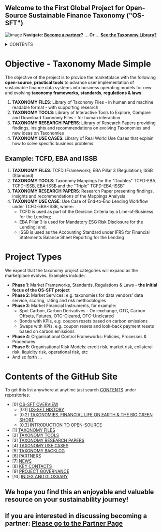 ## Welcome to the First Global Project for Open-Source Sustainable Finance Taxonomy ("OS-SFT")

![image](https://user-images.githubusercontent.com/112073913/188821900-0c411acf-fbdd-4163-adc9-3ba4e2be78df.png)
**Navigate: [Become a partner?](https://github.com/FD-SustainableFinance/l6l-PARTNERS)**
**... Or ... [See the Taxonomy Library?](https://github.com/orgs/FD-SustainableFinance/projects/2)**

<details><summary>CONTENTS</summary>
<p>

[0] [OS-SFT OVERVIEW](https://github.com/FD-SustainableFinance/0-OS-SFT-OVERVIEW/blob/main/README.md)

- [0.1] [OS-SFT HISTORY](https://github.com/FD-SustainableFinance/0.1-OS-SFT-OVERVIEW-this-page-/blob/main/README.md)

- [0.2] [TAXONOMIES, FINANCIAL LIFE ON EARTH & THE BIG GREEN SHORT](https://github.com/FD-SustainableFinance/0.2-TAXONOMIES-FINANCIAL-LIFE-ON-EARTH/blob/main/README.md)

- [0.3] [INTRODUCTION TO OPEN-SOURCE](https://github.com/FD-SustainableFinance/0.3-INTRODUCTION-TO-OPEN-SOURCE/blob/main/README.md)

[1] [TAXONOMY FILES](https://github.com/FD-SustainableFinance/01-TAXONOMY-FILES)

[2] [TAXONOMY TOOLS](https://github.com/FD-SustainableFinance/02-TAXONOMY-TOOLS)

[3] [TAXONOMY RESEARCH PAPERS](https://github.com/FD-SustainableFinance/03-TAXONOMY-RESEARCH-PAPERS)

[4] [TAXONOMY USE CASES](https://github.com/FD-SustainableFinance/04-TAXONOMY-USE-CASES)

[5] [TAXONOMY BACKLOG](https://github.com/FD-SustainableFinance/05-TAXONOMY-BACKLOG)

[6] [PARTNERS](https://github.com/FD-SustainableFinance/06-PARTNERS)

[7] [NEWS](https://github.com/FD-SustainableFinance/07-NEWS)

[8] [KEY CONTACTS](https://github.com/FD-SustainableFinance/08-KEY-CONTACTS)

[9] [PROJECT GOVERNANCE](https://github.com/FD-SustainableFinance/09-PROJECT-GOVERNANCE)

[10] [INDEX AND GLOSSARY](https://github.com/FD-SustainableFinance/10-INDEX-AND-GLOSSARY/blob/main/README.md)
</p>
</details>


# Objective - Taxonomy Made Simple
The objective of the project is to provide the marketplace with the following **open-source**, **practical tools** to advance user implementation of sustainable finance data systems into business operating models for new and evolving **taxonomy frameworks, standards, regulations & laws**:

1. **TAXONOMY FILES**: Library of Taxonomy Files - in human and machine readable format - with supporting research
2. **TAXONOMY TOOLS**: Library of Interactive Tools to Explore, Compare and Download Taxonomy Files - for human interaction
3. **TAXONOMY RESEARCH PAPERS**: Library of Research Papers providing findings, insights and recommendations on evolving Taxonomies and new ideas on Taxonomies
4. **TAXONOMY USE CASES**: Library of Real World Use Cases that explain how to solve specific business problems

## Example: TCFD, EBA and ISSB
1. **TAXONOMY FILES**: TCFD (Framework); EBA Pillar 3 (Regulation); ISSB (Standard)
2. **TAXONOMY TOOLS**: Taxonomy Mappings for the "Doubles" TCFD-EBA, TCFD-ISSB, EBA-ISSB and the "Triple" TCFD-EBA-ISSB"
3. **TAXONOMY RESEARCH PAPERS**: Research Paper presenting findings, insights and recommendations of the Mappings Analysis
4. **TAXONOMY USE CASE**: Use Case of End-to-End Lending Workflow under TCFD-EBA-ISSB, where:
    - TCFD is used as part of the Decision Criteria by a Line-of-Business for the Lending;
    - EBA Pillar 3 is used for Mandatory ESG Risk Disclosure for the Lending; and,
    - ISSB is used as the Accounting Standard under IFRS for Financial Statements Balance Sheet Reporting for the Lending

# Project Types
We expect that the taxonomy project categories will expand as the marketplace evolves. Examples include:
- **Phase 1**: Market Frameworks, Standards, Regulations & Laws - **the initial focus of the OS-SFT project**
- **Phase 2**: Market Services: e.g. taxonomies for data vendors' data service, scoring, rating and risk methodologies
- **Phase 3**: Market Financial Instruments, for example:
  - Spot Carbon, Carbon Derivatives - On-exchange, OTC, Carbon Offsets, Futures, OTC-Cleared, OTC-Uncleared
  - Bonds with KPIs, e.g. coupon resets based on carbon emissions
  - Swaps with KPIs, e.g. coupon resets and look-back payment resets based on carbon emissions
- **Phase 4**: Organisational Control Frameworks: Policies, Processes & Procedures
- **Phase 5**: Organisational Risk Models: credit risk, market risk, collateral risk, liquidity risk, operational risk, etc
- And so forth ...

# Contents of the GitHub Site
To get this list anywhere at anytime just search [CONTENTS](https://github.com/FD-SustainableFinance/CONTENTS) under repositories.

- [0] [OS-SFT OVERVIEW](https://github.com/FD-SustainableFinance/l0l-OS-SFT-OVERVIEW/blob/main/README.md)
  - [0.1] [OS-SFT HISTORY](https://github.com/FD-SustainableFinance/-0.1-OS-SFT-OVERVIEW-this-page-/blob/main/README.md)
  - [0.2] [TAXONOMIES, FINANCIAL LIFE ON EARTH & THE BIG GREEN SHORT](https://github.com/FD-SustainableFinance/l0.2l-TAXONOMIES-FINANCIAL-LIFE-ON-EARTH/blob/main/README.md)
  - [0.3] [INTRODUCTION TO OPEN-SOURCE](https://github.com/FD-SustainableFinance/0.3-INTRODUCTION-TO-OPEN-SOURCE/blob/main/README.md)
- [1] [TAXONOMY FILES](https://github.com/FD-SustainableFinance/01-TAXONOMY-FILES)
- [2] [TAXONOMY TOOLS](https://github.com/FD-SustainableFinance/02-TAXONOMY-TOOLS)
- [3] [TAXONOMY RESEARCH PAPERS](https://github.com/FD-SustainableFinance/03-TAXONOMY-RESEARCH-PAPERS)
- [4] [TAXONOMY USE CASES](https://github.com/FD-SustainableFinance/04-TAXONOMY-USE-CASES)
- [5] [TAXONOMY BACKLOG](https://github.com/FD-SustainableFinance/05-TAXONOMY-BACKLOG)
- [6] [PARTNERS](https://github.com/FD-SustainableFinance/06-PARTNERS)
- [7] [NEWS](https://github.com/FD-SustainableFinance/07-NEWS)
- [8] [KEY CONTACTS](https://github.com/FD-SustainableFinance/08-KEY-CONTACTS)
- [9] [PROJECT GOVERNANCE](https://github.com/FD-SustainableFinance/09-PROJECT-GOVERNANCE)
- [10] [INDEX AND GLOSSARY](https://github.com/FD-SustainableFinance/10-INDEX-AND-GLOSSARY/blob/main/README.md)

We hope you find this an enjoyable and valuable resource on your sustainability journey!
--
## If you are interested in discussing becoming a partner: [Please go to the Partner Page](https://github.com/FD-SustainableFinance/06-PARTNERS)
